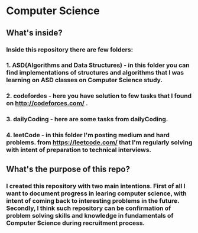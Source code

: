# Computer Science
## What's inside?
### Inside this repository there are few folders:
### 1. ASD(Algorithms and Data Structures) - in this folder you can find implementations of structures and algorithms that I was learning on ASD classes on Computer Science study.
### 2. codefordes - here you have solution to few tasks that I found on http://codeforces.com/ .
### 3. dailyCoding - here are some tasks from dailyCoding.
### 4. leetCode - in this folder I'm posting medium and hard problems. from https://leetcode.com/ that I'm regularly solving with intent of preparation to technical interviews. 

## What's the purpose of this repo?
### I created this repository with two main intentions. First of all I want to document progress in learing computer science, with intent of coming back to interesting problems in the future. Secondly, I think such repository can be confirmation of problem solving skills and knowledge in fundamentals of Computer Science during recruitment process.
